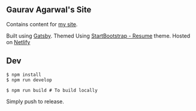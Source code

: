 Gaurav Agarwal's Site
---------------------

Contains content for [my site](https://gauravagarwalr.com).

Built using [Gatsby](https://www.gatsbyjs.org).
Themed Using [StartBootstrap - Resume](https://startbootstrap.com/template-overviews/resume/) theme.
Hosted on [Netlify](http://netlify.com/)

## Dev

    $ npm install
    $ npm run develop

    $ npm run build # To build locally

Simply push to release.
